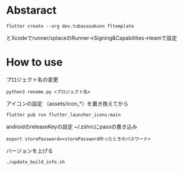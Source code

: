 # Abstaract

```
flutter create --org dev.tubasasakunn fltemplate
```
とXcodeでrunner/xplaceのRunner->Signing&Capabilities->teamで設定

# How to use
プロジェクト名の変更
```
python3 rename.py <プロジェクト名>
```
アイコンの設定
（assets/icon_*）を置き換えてから
```
flutter pub run flutter_launcher_icons:main
```
androidのreleaseKeyの設定
~/.zshrcにpassの書き込み
```
export storePassword=<storePassword作ったときのパスワード>
```
バージョンを上げる
```
./update_build_info.sh
```